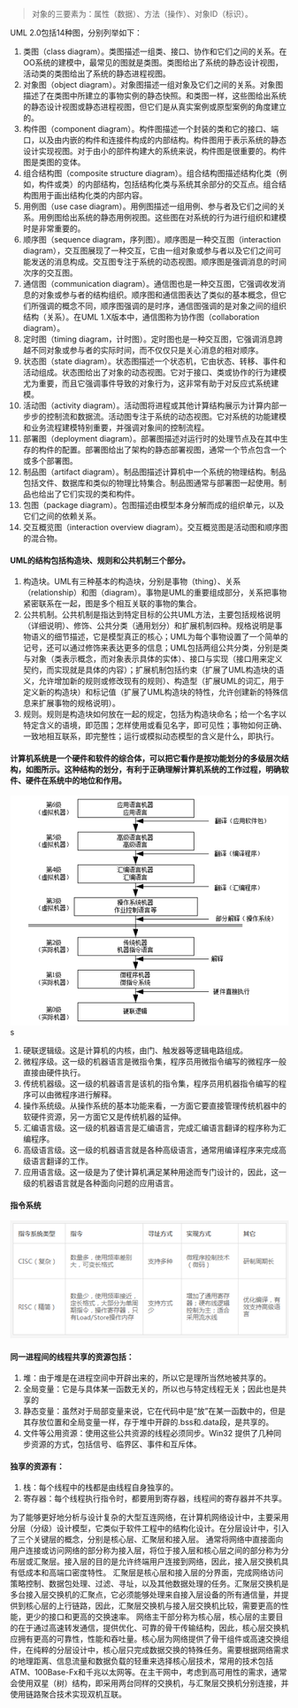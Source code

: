 > 对象的三要素为：属性（数据）、方法（操作）、对象ID（标识）。

UML 2.0包括14种图，分别列举如下：
1. 类图（class diagram）。类图描述一组类、接口、协作和它们之间的关系。在OO系统的建模中，最常见的图就是类图。类图给出了系统的静态设计视图，活动类的类图给出了系统的静态进程视图。
2. 对象图（object diagram）。对象图描述一组对象及它们之间的关系。对象图描述了在类图中所建立的事物实例的静态快照。和类图一样，这些图给出系统的静态设计视图或静态进程视图，但它们是从真实案例或原型案例的角度建立的。
3. 构件图（component diagram）。构件图描述一个封装的类和它的接口、端口，以及由内嵌的构件和连接件构成的内部结构。构件图用于表示系统的静态设计实现视图。对于由小的部件构建大的系统来说，构件图是很重要的。构件图是类图的变体。
4. 组合结构图（composite structure diagram）。组合结构图描述结构化类（例如，构件或类）的内部结构，包括结构化类与系统其余部分的交互点。组合结构图用于画出结构化类的内部内容。
5. 用例图（use case diagram）。用例图描述一组用例、参与者及它们之间的关系。用例图给出系统的静态用例视图。这些图在对系统的行为进行组织和建模时是非常重要的。
6. 顺序图（sequence diagram，序列图）。顺序图是一种交互图（interaction diagram），交互图展现了一种交互，它由一组对象或参与者以及它们之间可能发送的消息构成。交互图专注于系统的动态视图。顺序图是强调消息的时间次序的交互图。
7. 通信图（communication diagram）。通信图也是一种交互图，它强调收发消息的对象或参与者的结构组织。顺序图和通信图表达了类似的基本概念，但它们所强调的概念不同，顺序图强调的是时序，通信图强调的是对象之间的组织结构（关系）。在UML 1.X版本中，通信图称为协作图（collaboration diagram）。
8. 定时图（timing diagram，计时图）。定时图也是一种交互图，它强调消息跨越不同对象或参与者的实际时间，而不仅仅只是关心消息的相对顺序。
9. 状态图（state diagram）。状态图描述一个状态机，它由状态、转移、事件和活动组成。状态图给出了对象的动态视图。它对于接口、类或协作的行为建模尤为重要，而且它强调事件导致的对象行为，这非常有助于对反应式系统建模。
10. 活动图（activity diagram）。活动图将进程或其他计算结构展示为计算内部一步步的控制流和数据流。活动图专注于系统的动态视图。它对系统的功能建模和业务流程建模特别重要，并强调对象间的控制流程。
11. 部署图（deployment diagram）。部署图描述对运行时的处理节点及在其中生存的构件的配置。部署图给出了架构的静态部署视图，通常一个节点包含一个或多个部署图。
12. 制品图（artifact diagram）。制品图描述计算机中一个系统的物理结构。制品包括文件、数据库和类似的物理比特集合。制品图通常与部署图一起使用。制品也给出了它们实现的类和构件。
13. 包图（package diagram）。包图描述由模型本身分解而成的组织单元，以及它们之间的依赖关系。
14. 交互概览图（interaction overview diagram）。交互概览图是活动图和顺序图的混合物。

#### UML的结构包括构造块、规则和公共机制三个部分。
1. 构造块。UML有三种基本的构造块，分别是事物（thing）、关系（relationship）和图（diagram）。事物是UML的重要组成部分，关系把事物紧密联系在一起，图是多个相互关联的事物的集合。
2. 公共机制。公共机制是指达到特定目标的公共UML方法，主要包括规格说明（详细说明）、修饰、公共分类（通用划分）和扩展机制四种。规格说明是事物语义的细节描述，它是模型真正的核心；UML为每个事物设置了一个简单的记号，还可以通过修饰来表达更多的信息；UML包括两组公共分类，分别是类与对象（类表示概念，而对象表示具体的实体）、接口与实现（接口用来定义契约，而实现就是具体的内容）；扩展机制包括约束（扩展了UML构造块的语义，允许增加新的规则或修改现有的规则）、构造型（扩展UML的词汇，用于定义新的构造块）和标记值（扩展了UML构造块的特性，允许创建新的特殊信息来扩展事物的规格说明）。
3. 规则。规则是构造块如何放在一起的规定，包括为构造块命名；给一个名字以特定含义的语境，即范围；怎样使用或看见名字，即可见性；事物如何正确、一致地相互联系，即完整性；运行或模拟动态模型的含义是什么，即执行。

#### 计算机系统是一个硬件和软件的综合体，可以把它看作是按功能划分的多级层次结构，如图所示。这种结构的划分，有利于正确理解计算机系统的工作过程，明确软件、硬件在系统中的地位和作用。
![./images/xtfxi2018-s-s-15-1.png](./images/xtfxi2018-s-s-15-1.png)s
1. 硬联逻辑级。这是计算机的内核，由门、触发器等逻辑电路组成。
2. 微程序级。这一级的机器语言是微指令集，程序员用微指令编写的微程序一般直接由硬件执行。
3. 传统机器级。这一级的机器语言是该机的指令集，程序员用机器指令编写的程序可以由微程序进行解释。
4. 操作系统级。从操作系统的基本功能来看，一方面它要直接管理传统机器中的软硬件资源，另一方面它又是传统机器的延伸。
5. 汇编语言级。这一级的机器语言是汇编语言，完成汇编语言翻译的程序称为汇编程序。
6. 高级语言级。这一级的机器语言就是各种高级语言，通常用编译程序来完成高级语言翻译的工作。
7. 应用语言级。这一级是为了使计算机满足某种用途而专门设计的，因此，这一级的机器语言就是各种面向问题的应用语言。

#### 指令系统
![./images/xtfxi2018-s-s-18-1.png](./images/xtfxi2018-s-s-18-1.png)

#### 同一进程间的线程共享的资源包括：
1. 堆：由于堆是在进程空间中开辟出来的，所以它是理所当然地被共享的。
2. 全局变量：它是与具体某一函数无关的，所以也与特定线程无关；因此也是共享的
3. 静态变量：虽然对于局部变量来说，它在代码中是&ldquo;放&rdquo;在某一函数中的，但是其存放位置和全局变量一样，存于堆中开辟的.bss和.data段，是共享的。
4. 文件等公用资源：使用这些公共资源的线程必须同步。Win32 提供了几种同步资源的方式，包括信号、临界区、事件和互斥体。

#### 独享的资源有：
1. 栈：每个线程中的栈都是由线程自身独享的。
2. 寄存器：每个线程执行指令时，都要用到寄存器，线程间的寄存器并不共享。

为了能够更好地分析与设计复杂的大型互连网络，在计算机网络设计中，主要采用分层（分级）设计模型，它类似于软件工程中的结构化设计。在分层设计中，引入了三个关键层的概念，分别是核心层、汇聚层和接入层。
通常将网络中直接面向用户连接或访问网络的部分称为接入层，将位于接入层和核心层之间的部分称为分布层或汇聚层。接入层的目的是允许终端用户连接到网络，因此，接入层交换机具有低成本和高端口密度特性。
汇聚层是核心层和接入层的分界面，完成网络访问策略控制、数据包处理、过滤、寻址，以及其他数据处理的任务。汇聚层交换机是多台接入层交换机的汇聚点，它必须能够处理来自接入层设备的所有通信量，并提供到核心层的上行链路，因此，汇聚层交换机与接入层交换机比较，需要更高的性能，更少的接口和更高的交换速率。
网络主干部分称为核心层，核心层的主要目的在于通过高速转发通信，提供优化、可靠的骨干传输结构，因此，核心层交换机应拥有更高的可靠性，性能和吞吐量。核心层为网络提供了骨干组件或高速交换组件，在纯粹的分层设计中，核心层只完成数据交换的特殊任务。需要根据网络需求的地理距离、信息流量和数据负载的轻重来选择核心层技术，常用的技术包括ATM、100Base-Fx和千兆以太网等。在主干网中，考虑到高可用性的需求，通常会使用双星（树）结构，即采用两台同样的交换机，与汇聚层交换机分别连接，并使用链路聚合技术实现双机互联。